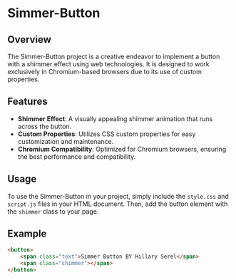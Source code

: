 # Simmer-Button

## Overview
The Simmer-Button project is a creative endeavor to implement a button with a shimmer effect using web technologies. It is designed to work exclusively in Chromium-based browsers due to its use of custom properties.

## Features
- **Shimmer Effect**: A visually appealing shimmer animation that runs across the button.
- **Custom Properties**: Utilizes CSS custom properties for easy customization and maintenance.
- **Chromium Compatibility**: Optimized for Chromium browsers, ensuring the best performance and compatibility.

## Usage
To use the Simmer-Button in your project, simply include the `style.css` and `script.js` files in your HTML document. Then, add the button element with the `shimmer` class to your page.

## Example
```html
<button>
    <span class="text">Simmer Button BY Hillary Serel</span>
    <span class="shimmer"></span>
</button>
